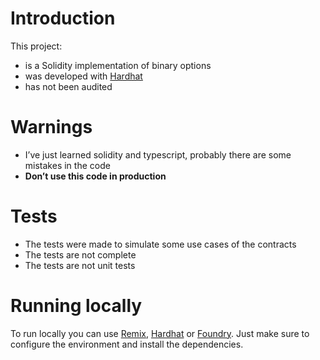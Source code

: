 # Introduction
This project: 
- is a Solidity implementation of binary options
- was developed with [Hardhat](https://hardhat.org/)
- has not been audited

# Warnings

- I’ve just learned solidity and typescript, probably there are some mistakes in the code
- **Don’t use this code in production**


# Tests
- The tests were made to simulate some use cases of the contracts
- The tests are not complete
- The tests are not unit tests

# Running locally

To run locally you can use [Remix](https://remix.ethereum.org/), [Hardhat](https://hardhat.org/) or [Foundry](https://book.getfoundry.sh/). Just make sure to configure the environment and install the dependencies.
